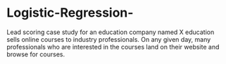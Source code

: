 # Logistic-Regression-
Lead scoring case study for an education company named X education sells online courses to industry professionals. On any given day, many professionals who are interested in the courses land on their website and browse for courses. 
